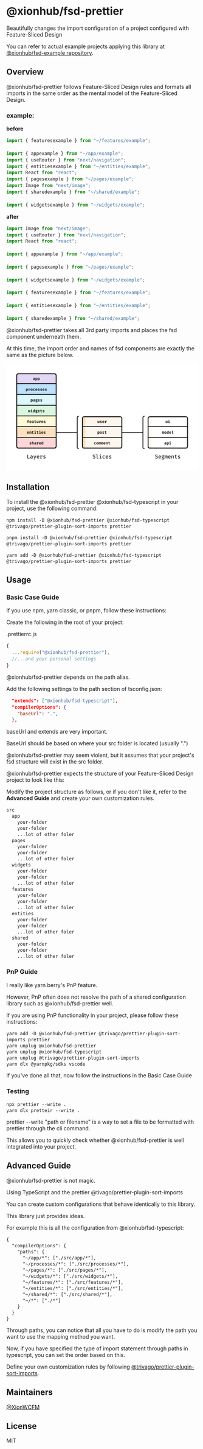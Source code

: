 # @xionhub/fsd-prettier

Beautifully changes the import configuration of a project configured with Feature-Sliced Design

You can refer to actual example projects applying this library at [@xionhub/fsd-example repository](https://github.com/xionhub/fsd-example).

## Overview

@xionhub/fsd-prettier follows Feature-Sliced Design rules and formats all imports in the same order as the mental model of the Feature-Sliced Design.

### **example:**

**before**

```ts
import { featuresexample } from "~/features/example";

import { appexample } from "~/app/example";
import { useRouter } from "next/navigation";
import { entitiesexample } from "~/entities/example";
import React from "react";
import { pagesexample } from "~/pages/example";
import Image from "next/image";
import { sharedexample } from "~/shared/example";

import { widgetsexample } from "~/widgets/example";
```

**after**

```ts
import Image from "next/image";
import { useRouter } from "next/navigation";
import React from "react";

import { appexample } from "~/app/example";

import { pagesexample } from "~/pages/example";

import { widgetsexample } from "~/widgets/example";

import { featuresexample } from "~/features/example";

import { entitiesexample } from "~/entities/example";

import { sharedexample } from "~/shared/example";
```

@xionhub/fsd-prettier takes all 3rd party imports and places the fsd component underneath them.

At this time, the import order and names of fsd components are exactly the same as the picture below.

![feature-sliced-design](./docs/images/feature-sliced-design.jpg)

## Installation

To install the @xionhub/fsd-prettier @xionhub/fsd-typescript in your project, use the following command:

```
npm install -D @xionhub/fsd-prettier @xionhub/fsd-typescript @trivago/prettier-plugin-sort-imports prettier
```

```
pnpm install -D @xionhub/fsd-prettier @xionhub/fsd-typescript @trivago/prettier-plugin-sort-imports prettier
```

```
yarn add -D @xionhub/fsd-prettier @xionhub/fsd-typescript @trivago/prettier-plugin-sort-imports prettier
```

## Usage

### Basic Case Guide

If you use npm, yarn classic, or pnpm, follow these instructions:

Create the following in the root of your project:

.prettierrc.js

```js
{
  ...require("@xionhub/fsd-prettier"),
  //...and your personal settings
}

```

@xionhub/fsd-prettier depends on the path alias.

Add the following settings to the path section of tsconfig.json:

```json
  "extends": ["@xionhub/fsd-typescript"],
  "compilerOptions": {
    "baseUrl": ".",
  },
```

baseUrl and extends are very important.

BaseUrl should be based on where your src folder is located (usually ".")

@xionhub/fsd-prettier may seem violent, but it assumes that your project's fsd structure will exist in the src folder.

@xionhub/fsd-prettier expects the structure of your Feature-Sliced Design project to look like this:

Modify the project structure as follows, or if you don't like it, refer to the **Advanced Guide** and create your own customization rules.

```
src
  app
    your-folder
    your-folder
    ...lot of other foler
  pages
    your-folder
    your-folder
    ...lot of other foler
  widgets
    your-folder
    your-folder
    ...lot of other foler
  features
    your-folder
    your-folder
    ...lot of other foler
  entities
    your-folder
    your-folder
    ...lot of other foler
  shared
    your-folder
    your-folder
    ...lot of other foler
```

### PnP Guide

I really like yarn berry's PnP feature.

However, PnP often does not resolve the path of a shared configuration library such as @xionhub/fsd-prettier well.

If you are using PnP functionality in your project, please follow these instructions:

```
yarn add -D @xionhub/fsd-prettier @trivago/prettier-plugin-sort-imports prettier
yarn unplug @xionhub/fsd-prettier
yarn unplug @xionhub/fsd-typescript
yarn unplug @trivago/prettier-plugin-sort-imports
yarn dlx @yarnpkg/sdks vscode
```

If you've done all that, now follow the instructions in the Basic Case Guide

### Testing

```
npx prettier --write .
yarn dlx pretteir --write .
```

prettier --write "path or filename" is a way to set a file to be formatted with prettier through the cli command.

This allows you to quickly check whether @xionhub/fsd-prettier is well integrated into your project.

## Advanced Guide

@xionhub/fsd-prettier is not magic.

Using TypeScript and the prettier @tivago/prettier-plugin-sort-imports

You can create custom configurations that behave identically to this library.

This library just provides ideas.

For example this is all the configuration from @xionhub/fsd-typescript:

```
{
  "compilerOptions": {
    "paths": {
      "~/app/*": ["./src/app/*"],
      "~/processes/*": ["./src/processes/*"],
      "~/pages/*": ["./src/pages/*"],
      "~/widgets/*": ["./src/widgets/*"],
      "~/features/*": ["./src/features/*"],
      "~/entities/*": ["./src/entities/*"],
      "~/shared/*": ["./src/shared/*"],
      "~/*": ["./*"]
    }
  }
}
```

Through paths, you can notice that all you have to do is modify the path you want to use the mapping method you want.

Now, if you have specified the type of import statement through paths in typescript, you can set the order based on this.

Define your own customization rules by following [@trivago/prettier-plugin-sort-imports](https://github.com/trivago/prettier-plugin-sort-imports).

## Maintainers

[@XionWCFM](https://github.com/XionWCFM)

## License

MIT
